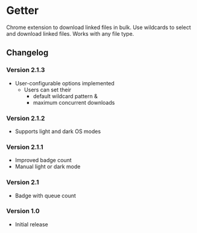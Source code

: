 # Getter
Chrome extension to download linked files in bulk. Use wildcards to select and download linked files. Works with any file type.

## Changelog

### Version 2.1.3
 - User-configurable options implemented
   - Users can set their 
     - default wildcard pattern & 
     - maximum concurrent downloads

### Version 2.1.2
 - Supports light and dark OS modes

### Version 2.1.1
 - Improved badge count
 - Manual light or dark mode

### Version 2.1
 - Badge with queue count

### Version 1.0
 - Initial release
